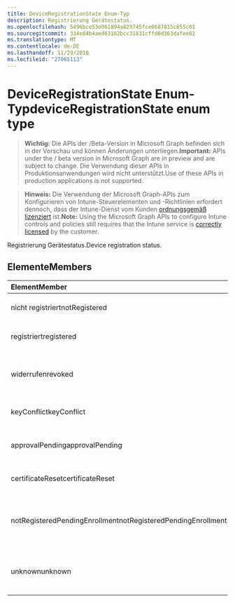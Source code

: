 ```yaml
---
title: DeviceRegistrationState Enum-Typ
description: Registrierung Gerätestatus.
ms.openlocfilehash: 5496bce53e061894a829745fce0687815c855c01
ms.sourcegitcommit: 334e84b4aed63162bcc31831cffd6d363dafee02
ms.translationtype: MT
ms.contentlocale: de-DE
ms.lasthandoff: 11/29/2018
ms.locfileid: "27065113"
---
```

# <a name="deviceregistrationstate-enum-type"></a><span data-ttu-id="d432a-103">DeviceRegistrationState Enum-Typ</span><span class="sxs-lookup"><span data-stu-id="d432a-103">deviceRegistrationState enum type</span></span>

> <span data-ttu-id="d432a-104">**Wichtig:** Die APIs der /Beta-Version in Microsoft Graph befinden sich in der Vorschau und können Änderungen unterliegen.</span><span class="sxs-lookup"><span data-stu-id="d432a-104">**Important:** APIs under the / beta version in Microsoft Graph are in preview and are subject to change.</span></span> <span data-ttu-id="d432a-105">Die Verwendung dieser APIs in Produktionsanwendungen wird nicht unterstützt.</span><span class="sxs-lookup"><span data-stu-id="d432a-105">Use of these APIs in production applications is not supported.</span></span>

> <span data-ttu-id="d432a-106">**Hinweis:** Die Verwendung der Microsoft Graph-APIs zum Konfigurieren von Intune-Steuerelementen und -Richtlinien erfordert dennoch, dass der Intune-Dienst vom Kunden [ordnungsgemäß lizenziert](https://go.microsoft.com/fwlink/?linkid=839381) ist.</span><span class="sxs-lookup"><span data-stu-id="d432a-106">**Note:** Using the Microsoft Graph APIs to configure Intune controls and policies still requires that the Intune service is [correctly licensed](https://go.microsoft.com/fwlink/?linkid=839381) by the customer.</span></span>

<span data-ttu-id="d432a-107">Registrierung Gerätestatus.</span><span class="sxs-lookup"><span data-stu-id="d432a-107">Device registration status.</span></span>
## <a name="members"></a><span data-ttu-id="d432a-108">Elemente</span><span class="sxs-lookup"><span data-stu-id="d432a-108">Members</span></span>
|<span data-ttu-id="d432a-109">Element</span><span class="sxs-lookup"><span data-stu-id="d432a-109">Member</span></span>|<span data-ttu-id="d432a-110">Wert</span><span class="sxs-lookup"><span data-stu-id="d432a-110">Value</span></span>|<span data-ttu-id="d432a-111">Beschreibung</span><span class="sxs-lookup"><span data-stu-id="d432a-111">Description</span></span>|
|:---|:---|:---|
|<span data-ttu-id="d432a-112">nicht registriert</span><span class="sxs-lookup"><span data-stu-id="d432a-112">notRegistered</span></span>|<span data-ttu-id="d432a-113">0</span><span class="sxs-lookup"><span data-stu-id="d432a-113">0</span></span>|<span data-ttu-id="d432a-114">Das Gerät ist nicht registriert.</span><span class="sxs-lookup"><span data-stu-id="d432a-114">The device is not registered.</span></span>|
|<span data-ttu-id="d432a-115">registriert</span><span class="sxs-lookup"><span data-stu-id="d432a-115">registered</span></span>|<span data-ttu-id="d432a-116">2</span><span class="sxs-lookup"><span data-stu-id="d432a-116">2</span></span>|<span data-ttu-id="d432a-117">Das Gerät registriert ist.</span><span class="sxs-lookup"><span data-stu-id="d432a-117">The device is registered.</span></span>|
|<span data-ttu-id="d432a-118">widerrufen</span><span class="sxs-lookup"><span data-stu-id="d432a-118">revoked</span></span>|<span data-ttu-id="d432a-119">3</span><span class="sxs-lookup"><span data-stu-id="d432a-119">3</span></span>|<span data-ttu-id="d432a-120">Das Gerät wurde blockiert, gelöscht oder zurückgezogen.</span><span class="sxs-lookup"><span data-stu-id="d432a-120">The device has been blocked, wiped or retired.</span></span>|
|<span data-ttu-id="d432a-121">keyConflict</span><span class="sxs-lookup"><span data-stu-id="d432a-121">keyConflict</span></span>|<span data-ttu-id="d432a-122">4</span><span class="sxs-lookup"><span data-stu-id="d432a-122">4</span></span>|<span data-ttu-id="d432a-123">Das Gerät hat einen Konflikt mit Schlüssel.</span><span class="sxs-lookup"><span data-stu-id="d432a-123">The device has a key conflict.</span></span>|
|<span data-ttu-id="d432a-124">approvalPending</span><span class="sxs-lookup"><span data-stu-id="d432a-124">approvalPending</span></span>|<span data-ttu-id="d432a-125">5</span><span class="sxs-lookup"><span data-stu-id="d432a-125">5</span></span>|<span data-ttu-id="d432a-126">Das Gerät ist ausstehender Genehmigung.</span><span class="sxs-lookup"><span data-stu-id="d432a-126">The device is pending approval.</span></span>|
|<span data-ttu-id="d432a-127">certificateReset</span><span class="sxs-lookup"><span data-stu-id="d432a-127">certificateReset</span></span>|<span data-ttu-id="d432a-128">6</span><span class="sxs-lookup"><span data-stu-id="d432a-128">6</span></span>|<span data-ttu-id="d432a-129">Das Gerät Zertifikat wurde zurückgesetzt.</span><span class="sxs-lookup"><span data-stu-id="d432a-129">The device certificate has been reset.</span></span>|
|<span data-ttu-id="d432a-130">notRegisteredPendingEnrollment</span><span class="sxs-lookup"><span data-stu-id="d432a-130">notRegisteredPendingEnrollment</span></span>|<span data-ttu-id="d432a-131">7</span><span class="sxs-lookup"><span data-stu-id="d432a-131">7</span></span>|<span data-ttu-id="d432a-132">Das Gerät ist nicht registriert und ausstehenden Registrierung.</span><span class="sxs-lookup"><span data-stu-id="d432a-132">The device is not registered and pending enrollment.</span></span>|
|<span data-ttu-id="d432a-133">unknown</span><span class="sxs-lookup"><span data-stu-id="d432a-133">unknown</span></span>|<span data-ttu-id="d432a-134">8</span><span class="sxs-lookup"><span data-stu-id="d432a-134">8</span></span>|<span data-ttu-id="d432a-135">Die Registrierung Gerätestatus ist unbekannt.</span><span class="sxs-lookup"><span data-stu-id="d432a-135">The device registration status is unknown.</span></span>|





